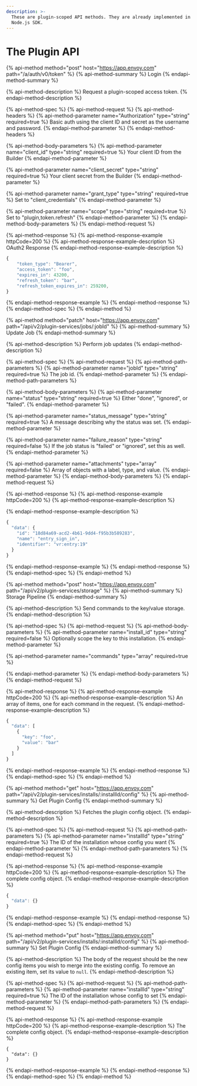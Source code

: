 ```yaml
---
description: >-
  These are plugin-scoped API methods. They are already implemented in our
  Node.js SDK.
---
```


# The Plugin API

{% api-method method="post" host="https://app.envoy.com" path="/a/auth/v0/token" %}
{% api-method-summary %}
Login
{% endapi-method-summary %}

{% api-method-description %}
Request a plugin-scoped access token.
{% endapi-method-description %}

{% api-method-spec %}
{% api-method-request %}
{% api-method-headers %}
{% api-method-parameter name="Authorization" type="string" required=true %}
Basic auth using the client ID and secret as the username and password.
{% endapi-method-parameter %}
{% endapi-method-headers %}

{% api-method-body-parameters %}
{% api-method-parameter name="client\_id" type="string" required=true %}
Your client ID from the Builder
{% endapi-method-parameter %}

{% api-method-parameter name="client\_secret" type="string" required=true %}
Your client secret from the Builder
{% endapi-method-parameter %}

{% api-method-parameter name="grant\_type" type="string" required=true %}
Set to "client\_credentials"
{% endapi-method-parameter %}

{% api-method-parameter name="scope" type="string" required=true %}
Set to "plugin,token.refresh"
{% endapi-method-parameter %}
{% endapi-method-body-parameters %}
{% endapi-method-request %}

{% api-method-response %}
{% api-method-response-example httpCode=200 %}
{% api-method-response-example-description %}
OAuth2 Response
{% endapi-method-response-example-description %}

```javascript
{
    "token_type": "Bearer",
    "access_token": "foo",
    "expires_in": 43200,
    "refresh_token": "bar",
    "refresh_token_expires_in": 259200,
}
```
{% endapi-method-response-example %}
{% endapi-method-response %}
{% endapi-method-spec %}
{% endapi-method %}

{% api-method method="patch" host="https://app.envoy.com" path="/api/v2/plugin-services/jobs/:jobId" %}
{% api-method-summary %}
Update Job
{% endapi-method-summary %}

{% api-method-description %}
Perform job updates
{% endapi-method-description %}

{% api-method-spec %}
{% api-method-request %}
{% api-method-path-parameters %}
{% api-method-parameter name="jobId" type="string" required=true %}
The job id.
{% endapi-method-parameter %}
{% endapi-method-path-parameters %}

{% api-method-body-parameters %}
{% api-method-parameter name="status" type="string" required=true %}
Either "done", "ignored", or "failed".
{% endapi-method-parameter %}

{% api-method-parameter name="status\_message" type="string" required=true %}
A message describing why the status was set.
{% endapi-method-parameter %}

{% api-method-parameter name="failure\_reason" type="string" required=false %}
If the job  status is "failed" or "ignored", set this as well.
{% endapi-method-parameter %}

{% api-method-parameter name="attachments" type="array" required=false %}
Array of objects with a label, type, and value.
{% endapi-method-parameter %}
{% endapi-method-body-parameters %}
{% endapi-method-request %}

{% api-method-response %}
{% api-method-response-example httpCode=200 %}
{% api-method-response-example-description %}

{% endapi-method-response-example-description %}

```javascript
{
  "data": {
    "id": "18d84a69-acd2-4b61-9dd4-f95b3b589283",
    "name": "entry_sign_in",
    "identifier": "vr:entry:19"
  }
}
```
{% endapi-method-response-example %}
{% endapi-method-response %}
{% endapi-method-spec %}
{% endapi-method %}

{% api-method method="post" host="https://app.envoy.com" path="/api/v2/plugin-services/storage" %}
{% api-method-summary %}
Storage Pipeline
{% endapi-method-summary %}

{% api-method-description %}
Send commands to the key/value storage.
{% endapi-method-description %}

{% api-method-spec %}
{% api-method-request %}
{% api-method-body-parameters %}
{% api-method-parameter name="install\_id" type="string" required=false %}
Optionally scope the key to this installation.
{% endapi-method-parameter %}

{% api-method-parameter name="commands" type="array" required=true %}

{% endapi-method-parameter %}
{% endapi-method-body-parameters %}
{% endapi-method-request %}

{% api-method-response %}
{% api-method-response-example httpCode=200 %}
{% api-method-response-example-description %}
An array of items, one for each command in the request.
{% endapi-method-response-example-description %}

```javascript
{
  "data": [
    {
      "key": "foo",
      "value": "bar"
    }
  ]
}
```
{% endapi-method-response-example %}
{% endapi-method-response %}
{% endapi-method-spec %}
{% endapi-method %}

{% api-method method="get" host="https://app.envoy.com" path="/api/v2/plugin-services/installs/:installId/config" %}
{% api-method-summary %}
Get Plugin Config
{% endapi-method-summary %}

{% api-method-description %}
Fetches the plugin config object.
{% endapi-method-description %}

{% api-method-spec %}
{% api-method-request %}
{% api-method-path-parameters %}
{% api-method-parameter name="installId" type="string" required=true %}
The ID of the installation whose config you want
{% endapi-method-parameter %}
{% endapi-method-path-parameters %}
{% endapi-method-request %}

{% api-method-response %}
{% api-method-response-example httpCode=200 %}
{% api-method-response-example-description %}
The complete config object.
{% endapi-method-response-example-description %}

```javascript
{
  "data": {}
}
```
{% endapi-method-response-example %}
{% endapi-method-response %}
{% endapi-method-spec %}
{% endapi-method %}

{% api-method method="put" host="https://app.envoy.com" path="/api/v2/plugin-services/installs/:installId/config" %}
{% api-method-summary %}
Set Plugin Config
{% endapi-method-summary %}

{% api-method-description %}
The body of the request should be the new config items you wish to merge into the existing config. To remove an existing item, set its value to `null`.
{% endapi-method-description %}

{% api-method-spec %}
{% api-method-request %}
{% api-method-path-parameters %}
{% api-method-parameter name="installId" type="string" required=true %}
The ID of the installation whose config to set
{% endapi-method-parameter %}
{% endapi-method-path-parameters %}
{% endapi-method-request %}

{% api-method-response %}
{% api-method-response-example httpCode=200 %}
{% api-method-response-example-description %}
The complete config object.
{% endapi-method-response-example-description %}

```
{
  "data": {}
}
```
{% endapi-method-response-example %}
{% endapi-method-response %}
{% endapi-method-spec %}
{% endapi-method %}

